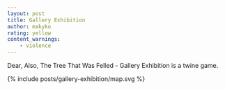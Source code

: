 ```yaml
---
layout: post
title: Gallery Exhibition
author: makyko
rating: yellow
content_warnings:
    - violence
---
```


Dear, Also, The Tree That Was Felled - Gallery Exhibition is a twine game.

{% include posts/gallery-exhibition/map.svg %}
